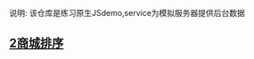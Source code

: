说明: 该仓库是练习原生JSdemo,service为模拟服务器提供后台数据

## [2商城排序]('https://github.com/FanYaoFan/front-end/tree/master/NativeJs/2%E5%95%86%E5%9F%8E%E6%8E%92%E5%BA%8F')
